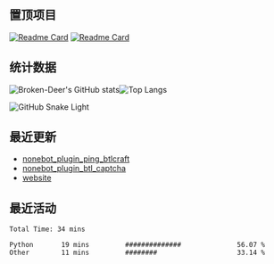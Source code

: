 ## 置顶项目

[![Readme Card](https://github-readme-stats.vercel.app/api/pin/?username=Broken-Deer&repo=website)](https://github.com/Broken-Deer/website) [![Readme Card](https://github-readme-stats.vercel.app/api/pin/?username=Broken-Deer&repo=phpdbtools)](https://github.com/Broken-Deer/phpdbtools)

## 统计数据

![Broken-Deer's GitHub stats](https://github-readme-stats.vercel.app/api?username=Broken-Deer&locale=cn&hide_border=true)![Top Langs](https://github-readme-stats.vercel.app/api/top-langs/?username=Broken-Deer&layout=compact&locale=cn&hide_border=true)

![GitHub Snake Light](https://cdn.jsdelivr.net/gh/Broken-Deer/Broken-Deer/assets/github-contribution-grid-snake.svg)

## 最近更新

- [nonebot_plugin_ping_btlcraft](https://github.com/Broken-Deer/nonebot_plugin_ping_btlcraft)
- [nonebot_plugin_btl_captcha](https://github.com/Broken-Deer/nonebot_plugin_btl_captcha)
- [website](https://github.com/Broken-Deer/website)

<!--START_SECTION:waka-->

## 最近活动

```text
Total Time: 34 mins

Python       19 mins         ##############              56.07 %
Other        11 mins         ########                    33.14 %
```

<!--END_SECTION:waka-->

